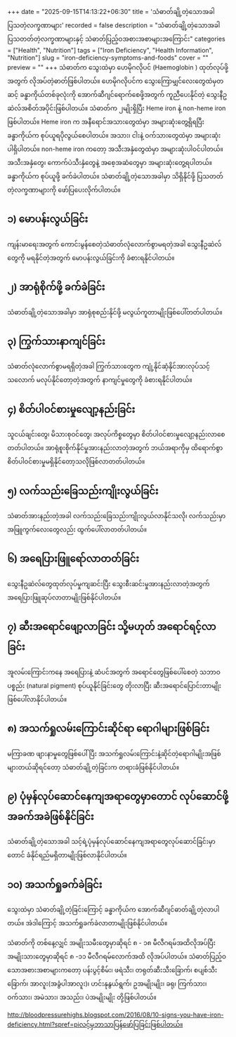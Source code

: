 +++
date = "2025-09-15T14:13:22+06:30"
title = 'သံဓာတ်ချို့တဲ့သောအခါ ပြသတဲ့လက္ခဏာများ'
recorded = false
description = "သံဓာတ်ချို့တဲ့သောအခါ ပြသတတ်တဲ့လက္ခဏာများနှင့် သံဓာတ်ပြည့်ဝအစားအစာများအကြောင်း"
categories = ["Health", "Nutrition"]
tags = ["Iron Deficiency", "Health Information", "Nutrition"]
slug = "iron-deficiency-symptoms-and-foods"
cover = ""
preview = ""
+++
သံဓာတ်က သွေးထဲမှာ ဟေမိုဂလိုပင် (Haemoglobin ) ထုတ်လုပ်ဖို့အတွက် လိုအပ်တဲ့ဓာတ်ဖြစ်ပါတယ်။ ဟေမိုဂလိုပင်က သွေးကြောမျှင်လေးတွေထဲမှတဆင့် ခန္ဓာကိုယ်တစ်ခုလုံးကို အောက်ဆီဂျင်ရောက်စေဖို့အတွက် ကူညီပေးနိုင်တဲ့ သွေးနီဥဆဲလ်အစိတ်အပိုင်းဖြစ်ပါတယ်။ သံဓာတ်က ၂မျိုးရှိပြီး Heme iron နဲ့ non-heme iron ဖြစ်ပါတယ်။ Heme iron က အနီရောင်အသားတွေထဲမှာ အများဆုံးတွေ့ရှိရပြီး ခန္ဓာကိုယ်က စုပ်ယူရပိုလွယ်စေပါတယ်။ အသား၊ ငါးနဲ့ ဝက်သားတွေထဲမှာ အများဆုံးပါရှိပါတယ်။ non-heme iron ကတော့ အသီးအနှံတွေထဲမှာ အများဆုံးပါဝင်ပါတယ်။ အသီးအနှံတွေ၊ ကောက်ပဲသီးနှံတွေနဲ့ အစေ့အဆံတွေမှာ အများဆုံးတွေ့ရပါတယ်။ ခန္ဓာကိုယ်က စုပ်ယူဖို့ ခက်ခဲပါတယ်။ သံဓာတ်ချို့တဲ့သောအခါမှာ သိရှိနိုင်ဖို့ ပြသတတ်တဲ့လက္ခဏာများကို ဖော်ပြပေးလိုက်ပါတယ်။

## ၁) မောပန်းလွယ်ခြင်း
ကျန်းမာရေးအတွက် ကောင်းမွန်စေတဲ့သံဓာတ်လုံလောက်စွာမရတဲ့အခါ သွေးနီဥဆဲလ်တွေကို မရနိုင်တဲ့အတွက် မောပန်းလွယ်ခြင်းကို ခံစားရနိုင်ပါတယ်။

## ၂) အာရုံစိုက်ဖို့ ခက်ခဲခြင်း
သံဓာတ်ချို့တဲ့သောအခါမှာ အာရုံစုစည်းနိုင်ဖို့ မလွယ်ကူတာမျိုးဖြစ်ပေါ်တတ်ပါတယ်။

## ၃) ကြွက်သားနာကျင်ခြင်း
သံဓာတ်လုံလောက်စွာမရရှိတဲ့အခါ ကြွက်သားတွေက ကျုံ့နိုင်ဆံ့နိုင်အားလုပ်သင့်သလောက် မလုပ်နိုင်တော့တဲ့အတွက် နာကျင်မှုတွေကို ခံစားရနိုင်ပါတယ်။

## ၄) စိတ်ပါဝင်စားမှုလျော့နည်းခြင်း
သူငယ်ချင်းတွေ၊ မိသားစုဝင်တွေ၊ အလုပ်ကိစ္စတွေမှာ စိတ်ပါဝင်စားမှုလျော့နည်းလာစေတတ်ပါတယ်။ အာရုံစူးစိုက်နိုင်မှုအားနည်းလာတဲ့အတွက် ဘယ်အရာကိုမှ ထိရောက်စွာစိတ်ပါဝင်စားမှုမရှိနိုင်တော့သလိုဖြစ်လာတတ်ပါတယ်။

## ၅) လက်သည်းခြေသည်းကျိုးလွယ်ခြင်း
သံဓာတ်အားနည်းတဲ့အခါ လက်သည်းခြေသည်းကျိုးလွယ်လာနိုင်သလို၊ လက်သည်းမှာ အဖြူကွက်လေးတွေလည်း ထွက်ပေါ်လာတတ်ပါတယ်။

## ၆) အရေပြားဖြူရော်လာတတ်ခြင်း
သွေးနီဥဆဲလ်တွေထုတ်လုပ်မှုကျဆင်းပြီး သွေးစီးဆင်းမှုအားနည်းလာတဲ့အတွက် အရေပြားဖြူဆုပ်လာတာမျိုးဖြစ်နိုင်ပါတယ်။

## ၇) ဆီးအရောင်ဖျော့လာခြင်း သို့မဟုတ် အရောင်ရင့်လာခြင်း
အူလမ်းကြောင်းကနေ အရေပြားနဲ့ ဆံပင်အတွက် အရောင်တွေဖြစ်ပေါ်စေတဲ့ သဘာဝပစ္စည်း (natural pigment) စုပ်ယူနိုင်ခြင်းတွေ တိုးလာပြီး ဆီးအရောင်ပြောင်းတာမျိုးဖြစ်ပေါ်လာနိုင်ပါတယ်။

## ၈) အသက်ရှုလမ်းကြောင်းဆိုင်ရာ ရောဂါများဖြစ်ခြင်း
မကြာခဏ ဖျားနာမှုတွေဖြစ်ပေါ်ပြီး အသက်ရှုလမ်းကြောင်းနဲ့ဆိုင်တဲ့ရောဂါမျိုးအဖြစ်များတယ်ဆိုရင်တော့ သံဓာတ်ချို့တဲ့ခြင်းက တရားခံဖြစ်နိုင်ပါတယ်။

## ၉) ပုံမှန်လုပ်ဆောင်နေကျအရာတွေမှာတောင် လုပ်ဆောင်ဖို့အခက်အခဲဖြစ်နိုင်ခြင်း
သံဓာတ်ချို့တဲ့သောအခါ သင့်ရဲ့ပုံမှန်လုပ်ဆောင်နေကျအရာတွေလုပ်ဆောင်ခြင်းမှာတောင် ခံနိုင်ရည်မရှိတာမျိုးဖြစ်လာနိုင်ပါတယ်။

## ၁၀) အသက်ရှုခက်ခဲခြင်း
သွေးထဲမှာ သံဓာတ်ချို့တဲ့ခြင်းကြောင့် ခန္ဓာကိုယ်က အောက်ဆီဂျင်ဓာတ်ချို့တဲ့လာပါတယ်။ အဲဒါကြောင့် အသက်ရှုခက်ခဲလာတာမျိုးဖြစ်နိုင်ပါတယ်။

သံဓာတ်ကို တစ်နေ့လျှင် အမျိုးသမီးတွေမှာဆိုရင် ၈ - ၁၈ မီလီဂရမ်အထိလိုအပ်ပြီး အမျိုးသားတွေမှာဆိုရင် ၈ -၁၁ မီလီဂရမ်လောက်အထိ လိုအပ်ပါတယ်။ သံဓာတ်ပြည့်ဝသောအစားအစာများကတော့ ပန်းပွင့်စိမ်း၊ ဖရဲသီး၊ တရုတ်ဆီးသီးခြောက်၊ စပျစ်သီးခြောက်၊ အာလူး(အခွံပါအာလူး)၊ ဟင်းနုနွယ်ရွက်၊ ဥအမျိုးမျိုး၊ ခရု၊ ကြက်သား၊ ဝက်သား၊ အမဲသား၊ အသည်း၊ ပဲအမျိုးမျိုး တို့ဖြစ်ပါတယ်။

http://bloodpressurehighs.blogspot.com/2016/08/10-signs-you-have-iron-deficiency.html?spref=piလင့်မှဘာသာပြန်ဖော်ပြခြင်းဖြစ်ပါတယ်။